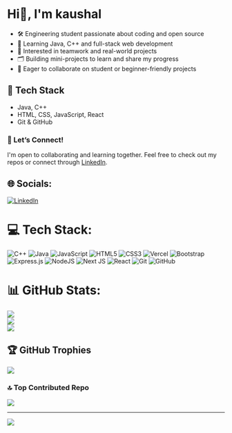 # Hi👋, I'm kaushal

- 🛠️ Engineering student passionate about coding and open source
- 🌱 Learning Java, C++ and full-stack web development
- 👀 Interested in teamwork and real-world projects
- 🗂️ Building mini-projects to learn and share my progress
- 🤝 Eager to collaborate on student or beginner-friendly projects

## 🧰 Tech Stack
- Java, C++
- HTML, CSS, JavaScript, React
- Git & GitHub

### 🤝 Let’s Connect!
I'm open to collaborating and learning together. Feel free to check out my repos or connect through [LinkedIn](http:/www.linkedin.com/in/mern-kaushal-pandey).


## 🌐 Socials:
[![LinkedIn](https://img.shields.io/badge/LinkedIn-%230077B5.svg?logo=linkedin&logoColor=white)](https://linkedin.com/in/linkedin.com/in/mern-kaushal-pandey) 

# 💻 Tech Stack:
![C++](https://img.shields.io/badge/c++-%2300599C.svg?style=for-the-badge&logo=c%2B%2B&logoColor=white) ![Java](https://img.shields.io/badge/java-%23ED8B00.svg?style=for-the-badge&logo=openjdk&logoColor=white) ![JavaScript](https://img.shields.io/badge/javascript-%23323330.svg?style=for-the-badge&logo=javascript&logoColor=%23F7DF1E) ![HTML5](https://img.shields.io/badge/html5-%23E34F26.svg?style=for-the-badge&logo=html5&logoColor=white) ![CSS3](https://img.shields.io/badge/css3-%231572B6.svg?style=for-the-badge&logo=css3&logoColor=white) ![Vercel](https://img.shields.io/badge/vercel-%23000000.svg?style=for-the-badge&logo=vercel&logoColor=white) ![Bootstrap](https://img.shields.io/badge/bootstrap-%238511FA.svg?style=for-the-badge&logo=bootstrap&logoColor=white) ![Express.js](https://img.shields.io/badge/express.js-%23404d59.svg?style=for-the-badge&logo=express&logoColor=%2361DAFB) ![NodeJS](https://img.shields.io/badge/node.js-6DA55F?style=for-the-badge&logo=node.js&logoColor=white) ![Next JS](https://img.shields.io/badge/Next-black?style=for-the-badge&logo=next.js&logoColor=white) ![React](https://img.shields.io/badge/react-%2320232a.svg?style=for-the-badge&logo=react&logoColor=%2361DAFB) ![Git](https://img.shields.io/badge/git-%23F05033.svg?style=for-the-badge&logo=git&logoColor=white) ![GitHub](https://img.shields.io/badge/github-%23121011.svg?style=for-the-badge&logo=github&logoColor=white)
# 📊 GitHub Stats:
![](https://github-readme-stats.vercel.app/api?username=kaushal02003&theme=dark&hide_border=false&include_all_commits=false&count_private=false)<br/>
![](https://nirzak-streak-stats.vercel.app/?user=kaushal02003&theme=dark&hide_border=false)<br/>
![](https://github-readme-stats.vercel.app/api/top-langs/?username=kaushal02003&theme=dark&hide_border=false&include_all_commits=false&count_private=false&layout=compact)

## 🏆 GitHub Trophies
![](https://github-profile-trophy.vercel.app/?username=kaushal02003&theme=radical&no-frame=true&no-bg=false&margin-w=4)

### 🔝 Top Contributed Repo
![](https://github-contributor-stats.vercel.app/api?username=kaushal02003&limit=5&theme=dark&combine_all_yearly_contributions=true)

---
[![](https://visitcount.itsvg.in/api?id=kaushal02003&icon=0&color=0)](https://visitcount.itsvg.in)

<!-- Proudly created with GPRM ( https://gprm.itsvg.in ) -->
